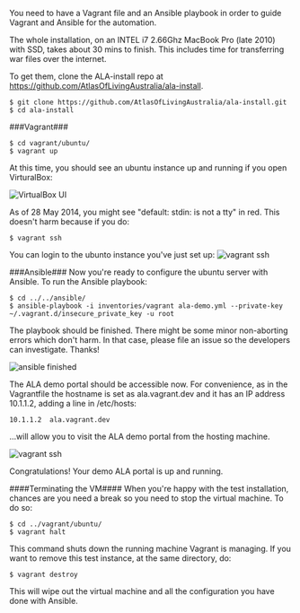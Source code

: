 You need to have a Vagrant file and an Ansible playbook in order to guide Vagrant and Ansible for the automation.

The whole installation, on an INTEL i7 2.66Ghz MacBook Pro (late 2010) with SSD, takes about 30 mins to finish. This includes time for transferring war files over the internet.

To get them, clone the ALA-install repo at <https://github.com/AtlasOfLivingAustralia/ala-install>.

    $ git clone https://github.com/AtlasOfLivingAustralia/ala-install.git
    $ cd ala-install

###Vagrant###

    $ cd vagrant/ubuntu/
    $ vagrant up

At this time, you should see an ubuntu instance up and running if you open VirturalBox:

![VirtualBox UI](/AtlasOfLivingAustralia/documentation/wiki/img/virtual_box.png)

As of 28 May 2014, you might see "default: stdin: is not a tty" in red. This doesn't harm because if you do:

    $ vagrant ssh

You can login to the ubunto instance you've just set up:
![vagrant ssh](/AtlasOfLivingAustralia/documentation/wiki/img/vagrant_ssh.png)

###Ansible###
Now you're ready to configure the ubuntu server with Ansible.
To run the Ansible playbook:

    $ cd ../../ansible/
    $ ansible-playbook -i inventories/vagrant ala-demo.yml --private-key ~/.vagrant.d/insecure_private_key -u root

The playbook should be finished. There might be some minor non-aborting errors which don't harm. In that case, please file an issue so the developers can investigate. Thanks!

![ansible finished](/AtlasOfLivingAustralia/documentation/wiki/img/ansible_finished.png)

The ALA demo portal should be accessible now. For convenience, as in the Vagrantfile the hostname is set as ala.vagrant.dev and it has an IP address 10.1.1.2, adding a line in /etc/hosts:

    10.1.1.2  ala.vagrant.dev

…will allow you to visit the ALA demo portal from the hosting machine.

![vagrant ssh](/AtlasOfLivingAustralia/documentation/wiki/img/ala.vagrant.dev.png)

Congratulations! Your demo ALA portal is up and running.

####Terminating the VM####
When you're happy with the test installation, chances are you need a break so you need to stop the virtual machine. To do so:

    $ cd ../vagrant/ubuntu/
    $ vagrant halt

This command shuts down the running machine Vagrant is managing.
If you want to remove this test instance, at the same directory, do:

    $ vagrant destroy

This will wipe out the virtual machine and all the configuration you have done with Ansible.